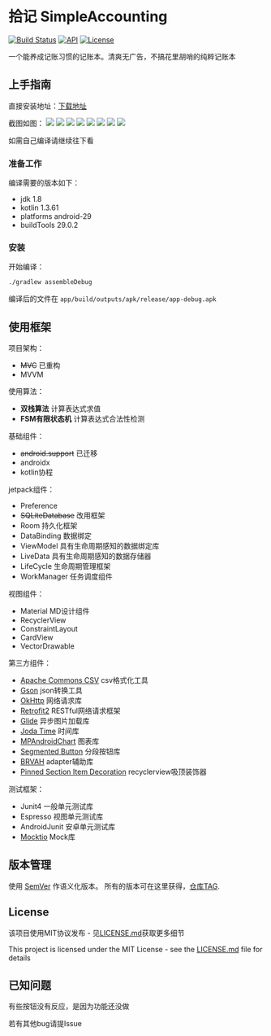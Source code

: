 # 拾记 SimpleAccounting

[![Build Status](https://travis-ci.com/SkywalkerDarren/SimpleAccounting.svg?branch=master)](https://travis-ci.com/SkywalkerDarren/SimpleAccounting)
[![API](https://img.shields.io/badge/API-21%2B-brightgreen.svg?style=flat)](https://android-arsenal.com/api?level=21)
[![License](https://img.shields.io/github/license/SkywalkerDarren/SimpleAccounting)](https://img.shields.io/github/license/SkywalkerDarren/SimpleAccounting)

一个能养成记账习惯的记账本。清爽无广告，不搞花里胡哨的纯粹记账本

## 上手指南

直接安装地址：[下载地址](https://github.com/SkywalkerDarren/SimpleAccounting/releases)

截图如图：
![](example/main.gif)
![](example/bill.gif)
![](example/billdetail.gif)
![](example/detail.gif)
![](example/discovery.png)
![](example/edit.png)
![](example/classify.png)
![](example/journal.png)

如需自己编译请继续往下看

### 准备工作

编译需要的版本如下：

* jdk 1.8
* kotlin 1.3.61
* platforms android-29
* buildTools 29.0.2

### 安装

开始编译：

```bash
./gradlew assembleDebug
```

编译后的文件在 `app/build/outputs/apk/release/app-debug.apk`

## 使用框架

项目架构：

- ~~MVC~~ 已重构
- MVVM

使用算法：

- **双栈算法** 计算表达式求值
- **FSM有限状态机** 计算表达式合法性检测

基础组件：

- ~~android.support~~ 已迁移
- androidx
- kotlin协程

jetpack组件：

* Preference
* ~~SQLiteDatabase~~ 改用框架
* Room 持久化框架
* DataBinding 数据绑定
* ViewModel 具有生命周期感知的数据绑定库
* LiveData 具有生命周期感知的数据存储器
* LifeCycle 生命周期管理框架
* WorkManager 任务调度组件

视图组件：

* Material MD设计组件
* RecyclerView
* ConstraintLayout
* CardView
* VectorDrawable

第三方组件：

* [Apache Commons CSV](http://commons.apache.org/proper/commons-csv/) csv格式化工具
* [Gson](https://github.com/google/gson) json转换工具
* [OkHttp](https://square.github.io/okhttp/) 网络请求库
* [Retrofit2](https://square.github.io/retrofit/) RESTful网络请求框架
* [Glide](https://github.com/bumptech/glide) 异步图片加载库
* [Joda Time](https://www.joda.org/joda-time/) 时间库
* [MPAndroidChart](https://github.com/PhilJay/MPAndroidChart) 图表库
* [Segmented Button](https://github.com/addisonElliott/SegmentedButton) 分段按钮库
* [BRVAH](https://github.com/CymChad/BaseRecyclerViewAdapterHelper) adapter辅助库
* [Pinned Section Item Decoration](https://github.com/oubowu/PinnedSectionItemDecoration) recyclerview吸顶装饰器

测试框架：

* Junit4 一般单元测试库
* Espresso 视图单元测试库
* AndroidJunit 安卓单元测试库
* [Mocktio](https://site.mockito.org/) Mock库

## 版本管理

使用 [SemVer](https://semver.org/lang/zh-CN/) 作语义化版本。 所有的版本可在这里获得，[仓库TAG](https://github.com/SkywalkerDarren/SimpleAccounting/tags). 

## License

该项目使用MIT协议发布 - 见[LICENSE.md](LICENSE.md)获取更多细节

This project is licensed under the MIT License - see the [LICENSE.md](LICENSE.md) file for details

## 已知问题

有些按钮没有反应，是因为功能还没做

若有其他bug请提Issue
